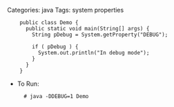 Categories: java
Tags: system properties


        public class Demo {
          public static void main(String[] args) {
            String pDebug = System.getProperty("DEBUG");
        
            if ( pDebug ) {
              System.out.println("In debug mode");
            }
          }
        }

- To Run:

        # java -DDEBUG=1 Demo